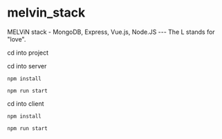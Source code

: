 # melvin_stack
MELViN stack - MongoDB, Express, Vue.js, Node.JS  ---  The L stands for "love".

cd into project

cd into server

`npm install`

`npm run start`

cd into client

`npm install`

`npm run start`
